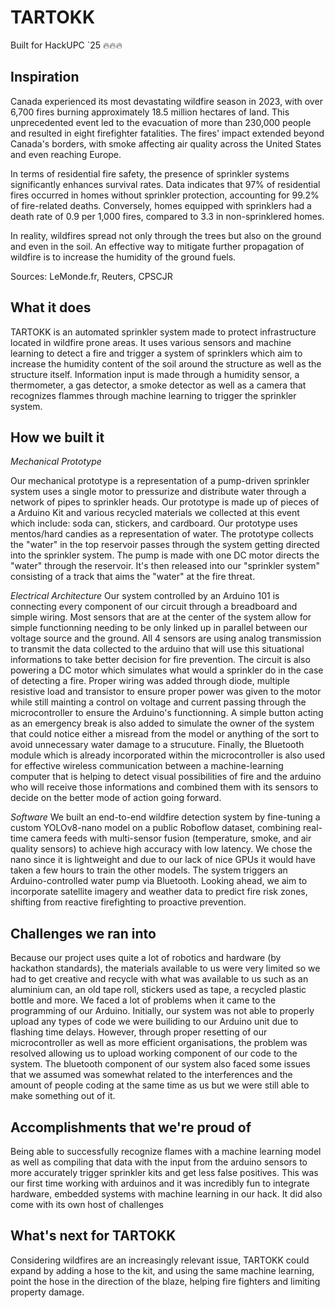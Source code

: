 # TARTOKK

Built for HackUPC `25 🔥🔥🔥

## Inspiration
Canada experienced its most devastating wildfire season in 2023, with over 6,700 fires burning approximately 18.5 million hectares of land. This unprecedented event led to the evacuation of more than 230,000 people and resulted in eight firefighter fatalities. The fires' impact extended beyond Canada's borders, with smoke affecting air quality across the United States and even reaching Europe. 

In terms of residential fire safety, the presence of sprinkler systems significantly enhances survival rates. Data indicates that 97% of residential fires occurred in homes without sprinkler protection, accounting for 99.2% of fire-related deaths. Conversely, homes equipped with sprinklers had a death rate of 0.9 per 1,000 fires, compared to 3.3 in non-sprinklered homes. 

In reality, wildfires spread not only through the trees but also on the ground and even in the soil. An effective way to mitigate further propagation of wildfire is to increase the humidity of the ground fuels.

Sources: LeMonde.fr, Reuters, CPSCJR

## What it does
TARTOKK is an automated sprinkler system made to protect infrastructure located in wildfire prone areas. It uses various sensors and machine learning to detect a fire and trigger a system of sprinklers which aim to increase the humidity content of the soil around the structure as well as the structure itself. 
Information input is made through a humidity sensor, a thermometer, a gas detector, a smoke detector as well as a camera that recognizes flammes through machine learning to trigger the sprinkler system.


## How we built it
_Mechanical Prototype_

Our mechanical prototype is a representation of a pump-driven sprinkler system uses a single motor to pressurize and distribute water through a network of pipes to sprinkler heads. Our prototype is made up of pieces of a Arduino Kit and various recycled materials we collected at this event which include: soda can, stickers, and cardboard. Our prototype uses mentos/hard candies as a representation of water. The prototype collects the "water" in the top reservoir passes through the system getting directed into the sprinkler system. The pump is made with one DC motor directs the "water" through the reservoir. It's then released into our "sprinkler system" consisting of a track that aims the "water" at the fire threat. 

_Electrical Architecture_ 
Our system controlled by an Arduino 101 is connecting every component of our circuit through a breadboard and simple wiring. Most sensors that are at the center of the system allow for simple functionning needing to be only linked up in parallel between our voltage source and the ground. All 4 sensors are using analog transmission to transmit the data collected to the arduino that will use this situational informations to take better decision for fire prevention. The circuit is also powering a DC motor which simulates what would a sprinkler do in the case of detecting a fire. Proper wiring was added through diode, multiple resistive load and transistor to ensure proper power was given to the motor while still mainting a control on voltage and current passing through the microcontroller to ensure the Arduino's functionning. A simple button acting as an emergency break is also added to simulate the owner of the system that could notice either a misread from the model or anything of the sort to avoid unnecessary water damage to a strucuture. Finally, the Bluetooth module which is already incorporated within the microcontroller is also used for effective wireless communication between a machine-learning computer that is helping to detect visual possibilities of fire and the arduino who will receive those informations and combined them with its sensors to decide on the better mode of action going forward.

_Software_
We built an end-to-end wildfire detection system by fine-tuning a custom YOLOv8-nano model on a public Roboflow dataset, combining real-time camera feeds with multi-sensor fusion (temperature, smoke, and air quality sensors) to achieve high accuracy with low latency. We chose the nano since it is lightweight and due to our lack of nice GPUs it would have taken a few hours to train the other models. The system triggers an Arduino-controlled water pump via Bluetooth. Looking ahead, we aim to incorporate satellite imagery and weather data to predict fire risk zones, shifting from reactive firefighting to proactive prevention.

## Challenges we ran into
Because our project uses quite a lot of robotics and hardware (by hackathon standards), the materials available to us were very limited so we had to get creative and recycle with what was available to us such as an aluminium can, an old tape roll, stickers used as tape, a recycled plastic bottle and more. We faced a lot of problems when it came to the programming of our Arduino. Initially, our system was not able to properly upload any types of code we were builiding to our Arduino unit due to flashing time delays. However, through proper resetting of our microcontroller as well as more efficient organisations, the problem was resolved allowing us to upload working component of our code to the system. The bluetooth component of our system also faced some issues that we assumed was somewhat related to the interferences and the amount of people coding at the same time as us but we were still able to make something out of it.

## Accomplishments that we're proud of
Being able to successfully recognize flames with a machine learning model as well as compiling that data with the input from the arduino sensors to more accurately trigger sprinkler kits and get less false positives. This was our first time working with arduinos and it was incredibly fun to integrate hardware, embedded systems with machine learning in our hack. It did also come with its own host of challenges 


## What's next for TARTOKK
Considering wildfires are an increasingly relevant issue, TARTOKK could expand by adding a hose to the kit, and using the same machine learning, point the hose in the direction of the blaze, helping fire fighters and limiting property damage.
